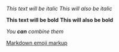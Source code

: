 *This text will be italic*
_This will also be italic_

**This text will be bold**
__This will also be bold__

_You **can** combine them_

[Markdown emoji markup](https://gist.github.com/rxaviers/7360908)

